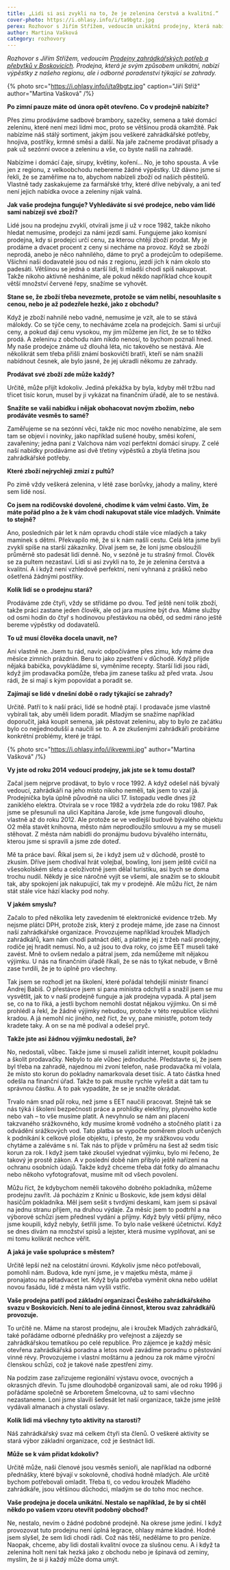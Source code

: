 ```yaml
---
title: „Lidi si asi zvykli na to, že je zelenina čerstvá a kvalitní.“
cover-photo: https://i.ohlasy.info/i/ta9bgtz.jpg
perex: Rozhovor s Jiřím Střížem, vedoucím unikátní prodejny, která nabízí výpěstky z našeho regionu i odborné poradenství týkající se zahrady.
author: Martina Vašková
category: rozhovory
---
```


*Rozhovor s Jiřím Střížem, vedoucím [Prodejny zahrádkářských potřeb a přebytků v Boskovicích](https://mapy.cz/s/3pjgZ). Prodejna, která je svým způsobem unikátní, nabízí výpěstky z našeho regionu, ale i odborné poradenství týkající se zahrady.*

{% photo src="https://i.ohlasy.info/i/ta9bgtz.jpg" caption="Jiří Stříž" author="Martina Vašková" /%}

**Po zimní pauze máte od února opět otevřeno. Co v prodejně nabízíte?**

Přes zimu prodáváme sadbové brambory, sazečky, semena a také domácí zeleninu, které není mezi lidmi moc, proto se většinou prodá okamžitě. Pak nabízíme náš stálý sortiment, jakým jsou veškeré zahrádkářské potřeby, hnojiva, postřiky, krmné směsi a další. Na jaře začneme prodávat přísady a pak už sezónní ovoce a zeleninu a vše, co byste našli na zahradě. 

Nabízíme i domácí čaje, sirupy, květiny, koření… No, je toho spousta. A vše jen z regionu, z velkoobchodu nebereme žádné výpěstky. Už dávno jsme si řekli, že se zaměříme na to, abychom nabízeli zboží od našich pěstitelů. Vlastně tady zaskakujeme za farmářské trhy, které dříve nebývaly, a ani teď není jejich nabídka ovoce a zeleniny nijak valná.

**Jak vaše prodejna funguje? Vyhledáváte si své prodejce, nebo vám lidé sami nabízejí své zboží?**

Lidé jsou na prodejnu zvyklí, otvírali jsme ji už v roce 1982, takže nikoho hledat nemusíme, prodejci za námi jezdí sami. Fungujeme jako komisní prodejna, kdy si prodejci určí cenu, za kterou chtějí zboží prodat. My je prodáme a dvacet procent z ceny si necháme na provoz. Když se zboží neprodá, anebo je něco nahnilého, dáme to pryč a prodejcům to odepíšeme. Všichni naši dodavatelé jsou od nás z regionu, jezdí jich k nám okolo sto padesáti. Většinou se jedná o starší lidi, ti mladší chodí spíš nakupovat. Takže nikoho aktivně nesháníme, ale pokud někdo například chce koupit větší množství červené řepy, snažíme se vyhovět.

**Stane se, že zboží třeba nevezmete, protože se vám nelíbí, nesouhlasíte s cenou, nebo je až podezřele hezké, jako z obchodu?**

Když je zboží nahnilé nebo vadné, nemusíme je vzít, ale to se stává málokdy. Co se týče ceny, to necháváme zcela na prodejcích. Sami si určují ceny, a pokud dají cenu vysokou, my jim můžeme jen říct, že se to těžko prodá. A zeleninu z obchodu nám nikdo nenosí, to bychom poznali hned. My naše prodejce známe už dlouhá léta, nic takového se nestává. Ale několikrát sem třeba přišli známí boskovičtí bratři, kteří se nám snažili nabídnout česnek, ale bylo jasné, že jej ukradli někomu ze zahrady.

**Prodávat své zboží zde může každý?**

Určitě, může přijít kdokoliv. Jediná překážka by byla, kdyby měl tržbu nad třicet tisíc korun, musel by ji vykázat na finančním úřadě, ale to se nestává.

**Snažíte se vaši nabídku i nějak obohacovat novým zbožím, nebo prodáváte vesměs to samé?**

Zaměřujeme se na sezónní věci, takže nic moc nového nenabízíme, ale sem tam se objeví i novinky, jako například sušené houby, směsi koření, zavařeniny; jedna paní z Valchova nám vozí perfektní domácí sirupy. Z celé naší nabídky prodáváme asi dvě třetiny výpěstků a zbylá třetina jsou zahrádkářské potřeby.

**Které zboží nejrychleji zmizí z pultů?**

Po zimě vždy veškerá zelenina, v létě zase borůvky, jahody a maliny, které sem lidé nosí.

**Co jsem na rodičovské dovolené, chodíme k vám velmi často. Vím, že máte pořád plno a že k vám chodí nakupovat stále více mladých. Vnímáte to stejně?**

Ano, posledních pár let k nám opravdu chodí stále více mladých a taky maminek s dětmi. Překvapilo mě, že si k nám našli cestu. Celá léta jsme byli zvyklí spíše na starší zákazníky. Díval jsem se, že loni jsme obsloužili průměrně sto padesát lidí denně. No, v sezóně je tu strašný frmol. Člověk se za pultem nezastaví. Lidi si asi zvykli na to, že je zelenina čerstvá a kvalitní. A i když není vzhledově perfektní, není vyhnaná z prášků nebo ošetřená žádnými postřiky.

**Kolik lidí se o prodejnu stará?**

Prodáváme zde čtyři, vždy se střídáme po dvou. Teď ještě není tolik zboží, takže práci zastane jeden člověk, ale od jara musíme být dva. Máme služby od osmi hodin do čtyř s hodinovou přestávkou na oběd, od sedmi ráno ještě bereme výpěstky od dodavatelů.

**To už musí člověka docela unavit, ne?**

Ani vlastně ne. Jsem tu rád, navíc odpočíváme přes zimu, kdy máme dva měsíce zimních prázdnin. Beru to jako zpestření v důchodě. Když přijde nějaká babička, povykládáme si, vyměníme recepty. Starší lidi jsou rádi, když jim prodavačka pomůže, třeba jim zanese tašku až před vrata. Jsou rádi, že si mají s kým popovídat a poradit se.  

**Zajímají se lidé v dnešní době o rady týkající se zahrady?**

Určitě. Patří to k naší práci, lidé se hodně ptají. I prodavače jsme vlastně vybírali tak, aby uměli lidem poradit. Mladým se snažíme například doporučit, jaká koupit semena, jak pěstovat zeleninu, aby to bylo ze začátku bylo co nejjednodušší a naučili se to. A ze zkušenými zahrádkáři probíráme konkrétní problémy, které je trápí.

{% photo src="https://i.ohlasy.info/i/ikvewmi.jpg" author="Martina Vašková" /%}

**Vy jste od roku 2014 vedoucí prodejny, jak jste se k tomu dostal?**

Začal jsem nejprve prodávat, to bylo v roce 1992. A když odešel náš bývalý vedoucí, zahrádkáři na jeho místo nikoho neměli, tak jsem to vzal já. Prodejnička byla úplně původně na ulici 17. listopadu vedle dnes již zaniklého elektra. Otvírala se v roce 1982 a vydržela zde do roku 1987. Pak jsme se přesunuli na ulici Kapitána Jaroše, kde jsme fungovali dlouho, vlastně až do roku 2012. Ale protože se ve vedlejší budově bývalého objektu O2 měla stavět knihovna, město nám neprodloužilo smlouvu a my se museli stěhovat. Z města nám nabídli do pronájmu budovu bývalého internátu, kterou jsme si spravili a jsme zde doteď. 

Mě ta práce baví. Říkal jsem si, že i když jsem už v důchodě, prostě to zkusím. Dříve jsem chodíval hrát volejbal, bowling, loni jsem ještě cvičil na všesokolském sletu a celoživotně jsem dělal turistiku, asi bych se doma trochu nudil. Někdy je sice náročné vyjít se všemi, ale snažím se to skloubit tak, aby spokojení jak nakupující, tak my v prodejně. Ale můžu říct, že nám stát stále více hází klacky pod nohy.

**V jakém smyslu?**

Začalo to před několika lety zavedením té elektronické evidence tržeb. My nejsme plátci DPH, protože zisk, který z prodeje máme, jde zase na činnost naší zahrádkářské organizace. Provozujeme například kroužek Mladých zahrádkářů, kam nám chodí patnáct dětí, a platíme jej z tržeb naší prodejny, rodiče jej hradit nemusí. No, a už jsou to dva roky, co jsme EET museli také zavést. Mně to ovšem nedalo a pátral jsem, zda nemůžeme mít nějakou výjimku. U nás na finančním úřadě říkali, že se nás to týkat nebude, v Brně zase tvrdili, že je to úplně pro všechny. 

Tak jsem se rozhodl jet na školení, které pořádal tehdejší ministr financí Andrej Babiš. O přestávce jsem si pana ministra odchytil a snažil jsem se mu vysvětlit, jak to v naší prodejně funguje a jak prodejna vypadá. A ptal jsem se, co na to říká, a jestli bychom nemohli dostat nějakou výjimku. On si mě prohlédl a řekl, že žádné výjimky nebudou, protože v této republice všichni kradou. A já nemohl nic jiného, než říct, že vy, pane ministře, potom tedy kradete taky. A on se na mě podíval a odešel pryč.

**Takže jste asi žádnou výjimku nedostali, že?**

No, nedostali, vůbec. Takže jsme si museli zařídit internet, koupit pokladnu a školit prodavačky. Nebylo to ale vůbec jednoduché. Představte si, že jsem byl třeba na zahradě, najednou mi zvoní telefon, naše prodavačka mi volala, že místo sto korun do pokladny namarkovala deset tisíc. A tato částka hned odešla na finanční úřad. Takže to pak musíte rychle vyřešit a dát tam tu správnou částku. A to pak vypadáte, že se je snažíte okrádat. 

Trvalo nám snad půl roku, než jsme s EET naučili pracovat. Stejně tak se nás týká i školení bezpečnosti práce a prohlídky elektřiny, plynového kotle nebo vah – to vše musíme platit. A nevyhnulo se nám ani placení takzvaného srážkovného, kdy musíme kromě vodného a stočného platit i za odvádění srážkových vod. Tato platba se vypočte poměrem ploch určených k podnikání k celkové ploše objektu, i přesto, že my srážkovou vodu chytáme a zaléváme s ní. Tak nás to přijde v průměru na šest až sedm tisíc korun za rok. I když jsem  také zkoušel vyjednat výjimku, bylo mi řečeno, že takový je prostě zákon. A v poslední době nám přibylo ještě nařízení na ochranu osobních údajů. Takže když chceme třeba dát fotky do almanachu nebo někoho vyfotografovat, musíme mít od všech povolení. 

Můžu říct, že kdybychom neměli takového dobrého pokladníka, můžeme prodejnu zavřít. Já pocházím z Knínic u Boskovic, kde jsem kdysi dělal hasičům pokladníka. Měl jsem sešit s tvrdými deskami, kam jsem si psával na jednu stranu příjem, na druhou výdaje. Za měsíc jsem to podtrhl a na výborové schůzi jsem přednesl vydání a příjmy. Když byly větší příjmy, něco jsme koupili, když nebyly, šetřili jsme. To bylo naše veškeré účetnictví. Když se dnes dívám na množství spisů a lejster, která musíme vyplňovat, ani se mi tomu kolikrát nechce věřit.

**A jaká je vaše spolupráce s městem?**

Určitě lepší než na celostátní úrovni. Kdykoliv jsme něco potřebovali, pomohli nám. Budova, kde nyní jsme, je v majetku města, máme ji pronajatou na pětadvacet let.  Když byla potřeba vyměnit okna nebo udělat novou fasádu, lidé z města nám vyšli vstříc.

**Vaše prodejna patří pod základní organizaci Českého zahrádkářského svazu v Boskovicích. Není to ale jediná činnost, kterou svaz zahrádkářů provozuje.**

To určitě ne. Máme na starost prodejnu, ale i kroužek Mladých zahrádkářů, také pořádáme odborné přednášky pro veřejnost a zájezdy se zahrádkářskou tematikou po celé republice. Pro zájemce je každý měsíc otevřena zahrádkářská poradna a letos nově zavádíme poradnu o pěstování vinné révy. Provozujeme i vlastní moštárnu a jednou za rok máme výroční členskou schůzi, což je takové naše zpestření zimy. 

Na podzim zase zařizujeme regionální výstavu ovoce, ovocných a okrasných dřevin. Tu jsme dlouhodobě organizovali sami, ale od roku 1996 ji pořádáme společně se Arboretem Šmelcovna, už to sami všechno nezastaneme. Loni jsme slavili šedesát let naší organizace, takže jsme ještě vydávali almanach a chystali oslavy.

**Kolik lidi má všechny tyto aktivity na starosti?**

Náš zahrádkářský svaz má celkem čtyři sta členů. O veškeré aktivity se stará výbor základní organizace, což je šestnáct lidí.

**Může se k vám přidat kdokoliv?**

Určitě může, naši členové jsou vesměs senioři, ale například na odborné přednášky, které bývají v sokolovně, chodívá hodně mladých. Ale určitě bychom potřebovali omladit. Třeba ti, co vedou kroužek Mladého zahrádkáře, jsou většinou důchodci, mladým se do toho moc nechce.

**Vaše prodejna je docela unikátní. Nestalo se například, že by si chtěl někdo po vašem vzoru otevřít podobný obchod?**

Ne, nestalo, nevím o žádné podobné prodejně. Na okrese jsme jediní. I když provozovat tuto prodejnu není úplná legrace, ohlasy máme kladné. Hodně jsem slyšel, že sem lidi chodí rádi. Což nás těší, neděláme to pro peníze. Naopak, chceme, aby lidi dostali kvalitní ovoce za slušnou cenu. A i když ta zelenina holt není tak hezká jako z obchodu nebo je špinavá od zeminy, myslím, že si ji každý může doma umýt.
